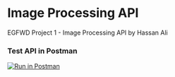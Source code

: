 # Image Processing API
EGFWD Project 1 - Image Processing API by Hassan Ali

### Test API in Postman
[![Run in Postman](https://run.pstmn.io/button.svg)](https://app.getpostman.com/run-collection/9169065-72b6ad9a-9289-49dc-96f5-84557e4097f9?action=collection%2Ffork&collection-url=entityId%3D9169065-72b6ad9a-9289-49dc-96f5-84557e4097f9%26entityType%3Dcollection%26workspaceId%3D99d1bef6-e0d0-4c23-b4e6-2e28c0eb69ef)
